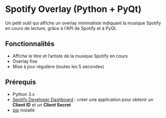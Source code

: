 # Spotify Overlay (Python + PyQt)

Un petit outil qui affiche un overlay minimaliste indiquant la musique Spotify en cours de lecture, grâce à l'API de Spotify et à PyQt.

## Fonctionnalités
- Affiche le titre et l’artiste de la musique Spotify en cours  
- Overlay fixe
- Mise à jour régulière (toutes les 5 secondes)

## Prérequis
- Python 3.x  
- [Spotify Developer Dashboard](https://developer.spotify.com/dashboard) : créer une application pour obtenir un **Client ID** et un **Client Secret**  
- [pip](https://pypi.org/project/pip/) installé

